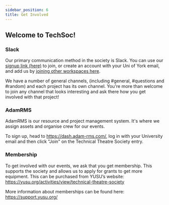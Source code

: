 ```yaml
---
sidebar_position: 6
title: Get Involved
---
```


## Welcome to TechSoc!

### Slack

Our primary communication method in the society is Slack. You can use our [signup link (here)](https://join.slack.com/t/yorktechsoc/shared_invite/zt-1df8p8flv-fqj2an8oJEx0n50Bjz~g~Q) to join, or create an account with your Uni of York email, and add us by [joining other workspaces here](https://slack.com/get-started#/).

We have a number of general channels, (including #general, #questions and #random) and each project has its own channel. You're more than welcome to join any channel that looks interesting and ask there how you get involved with that project!

### AdamRMS

AdamRMS is our resource and project management system. It's where we assign assets and organise crew for our events.

To sign up, head to https://dash.adam-rms.com/, log in with your University email and then click "Join" on the Technical Theatre Society entry.

### Membership

To get involved with our events, we ask that you get membership. This supports the society and allows us to apply for grants to get more equipment. This can be purchased from YUSU’s website: https://yusu.org/activities/view/technical-theatre-society

More information about memberships can be found here: https://support.yusu.org/
